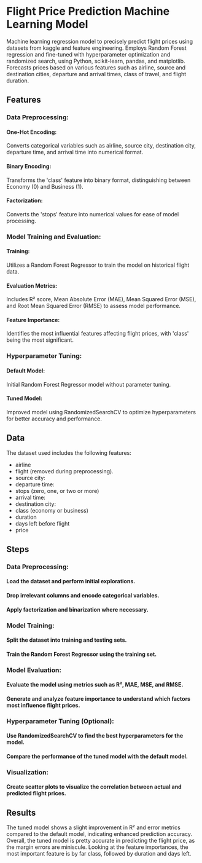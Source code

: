 # Flight Price Prediction Machine Learning Model
Machine learning regression model to precisely predict flight prices using datasets from kaggle and feature engineering. Employs Random Forest regression and fine-tuned with hyperparameter optimization and randomized search, using Python, scikit-learn, pandas, and matplotlib. Forecasts prices based on various features such as airline, source and destination cities, departure and arrival times, class of travel, and flight duration.

## Features
### Data Preprocessing:
#### One-Hot Encoding:
Converts categorical variables such as airline, source city, destination city, departure time, and arrival time into numerical format.
#### Binary Encoding:
Transforms the 'class' feature into binary format, distinguishing between Economy (0) and Business (1).
#### Factorization:
Converts the 'stops' feature into numerical values for ease of model processing.

### Model Training and Evaluation:
#### Training:
Utilizes a Random Forest Regressor to train the model on historical flight data.
#### Evaluation Metrics:
Includes R² score, Mean Absolute Error (MAE), Mean Squared Error (MSE), and Root Mean Squared Error (RMSE) to assess model performance.
#### Feature Importance:
Identifies the most influential features affecting flight prices, with 'class' being the most significant.

### Hyperparameter Tuning:
#### Default Model:
Initial Random Forest Regressor model without parameter tuning.
#### Tuned Model:
Improved model using RandomizedSearchCV to optimize hyperparameters for better accuracy and performance.

## Data
The dataset used includes the following features:
* airline
* flight (removed during preprocessing).
* source city:
* departure time:
* stops (zero, one, or two or more)
* arrival time:
* destination city:
* class (economy or business)
* duration
* days left before flight
* price

## Steps
### Data Preprocessing:
#### Load the dataset and perform initial explorations.
#### Drop irrelevant columns and encode categorical variables.
#### Apply factorization and binarization where necessary.

### Model Training:
#### Split the dataset into training and testing sets.
#### Train the Random Forest Regressor using the training set.

### Model Evaluation:
#### Evaluate the model using metrics such as R², MAE, MSE, and RMSE.
#### Generate and analyze feature importance to understand which factors most influence flight prices.

### Hyperparameter Tuning (Optional):
#### Use RandomizedSearchCV to find the best hyperparameters for the model.
#### Compare the performance of the tuned model with the default model.

### Visualization:
#### Create scatter plots to visualize the correlation between actual and predicted flight prices.

## Results
The tuned model shows a slight improvement in R² and error metrics compared to the default model, indicating enhanced prediction accuracy. Overall, the tuned model is pretty accurate in predicting the flight price, as the margin errors are miniscule. Looking at the feature importances, the most important feature is by far class, followed by duration and days left.
